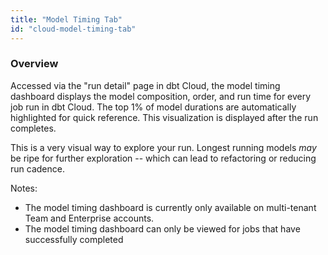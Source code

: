 ```yaml
---
title: "Model Timing Tab"
id: "cloud-model-timing-tab"
---
```


### Overview
Accessed via the "run detail" page in dbt Cloud, the model timing dashboard displays the model composition, order, and run time for every job run in dbt Cloud. The top 1% of model durations are automatically highlighted for quick reference.  This visualization is displayed after the run completes.

This is a very visual way to explore your run. Longest running models *may* be ripe for further exploration -- which can lead to refactoring or reducing run cadence.

Notes:
- The model timing dashboard is currently only available on multi-tenant Team and Enterprise accounts.
- The model timing dashboard can only be viewed for jobs that have successfully completed

<LoomVideo id="28a49a5c511c4063b4a3381cb81a03cf" />
